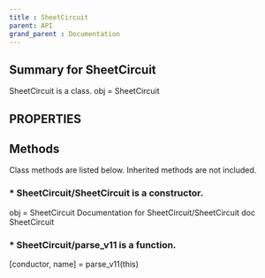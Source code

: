 ```yaml
---
title : SheetCircuit
parent: API
grand_parent : Documentation
---
```

## Summary for SheetCircuit
SheetCircuit is a class.
obj = SheetCircuit
## PROPERTIES
## Methods
Class methods are listed below. Inherited methods are not included.
### * SheetCircuit/SheetCircuit is a constructor.
obj = SheetCircuit
Documentation for SheetCircuit/SheetCircuit
doc SheetCircuit

### * SheetCircuit/parse_v11 is a function.
[conductor, name] = parse_v11(this)

